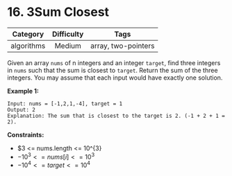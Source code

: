 # 16. 3Sum Closest

|Category|Difficulty|Tags|
|:-:|:-:|:-:
|algorithms|Medium|array, two-pointers|

Given an array `nums` of n integers and an integer `target`, find three integers in `nums` such that the sum is closest to `target`. Return the sum of the three integers. You may assume that each input would have exactly one solution.

**Example 1:**

``` text
Input: nums = [-1,2,1,-4], target = 1
Output: 2
Explanation: The sum that is closest to the target is 2. (-1 + 2 + 1 = 2).
```

**Constraints:**

+ $3 <= nums.length <= 10^{3}
+ $-10^{3} <= nums[i] <= 10^{3}$
+ $-10^{4} <= target <= 10^{4}$

